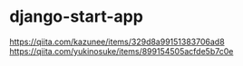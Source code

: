 # django-start-app

https://qiita.com/kazunee/items/329d8a99151383706ad8
https://qiita.com/yukinosuke/items/899154505acfde5b7c0e
